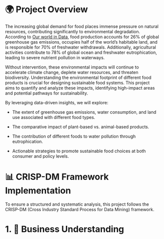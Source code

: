 # 🌍 Project Overview
The increasing global demand for food places immense pressure on natural resources, contributing significantly to environmental degradation. According to [Our world in Data](https://ourworldindata.org/environmental-impacts-of-food), food production accounts for 26% of global greenhouse gas emissions, occupies half of the world’s habitable land, and is responsible for 70% of freshwater withdrawals. Additionally, agricultural activities contribute to 78% of global ocean and freshwater eutrophication, leading to severe nutrient pollution in waterways.

Without intervention, these environmental impacts will continue to accelerate climate change, deplete water resources, and threaten biodiversity. Understanding the environmental footprint of different food products is crucial for designing sustainable food systems. This project aims to quantify and analyze these impacts, identifying high-impact areas and potential pathways for sustainability.

By leveraging data-driven insights, we will explore:

- The extent of greenhouse gas emissions, water consumption, and land use associated with different food types.

- The comparative impact of plant-based vs. animal-based products.

- The contribution of different foods to water pollution through eutrophication.

- Actionable strategies to promote sustainable food choices at both consumer and policy levels.

# 📊 CRISP-DM Framework Implementation

To ensure a structured and systematic analysis, this project follows the CRISP-DM (Cross Industry Standard Process for Data Mining) framework.

#  1. 📌 Business Understanding



